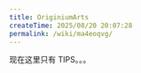 ```yaml
---
title: OriginiumArts
createTime: 2025/08/20 20:07:28
permalink: /wiki/ma4eoqvg/
---
```


现在这里只有 TIPS。。。
